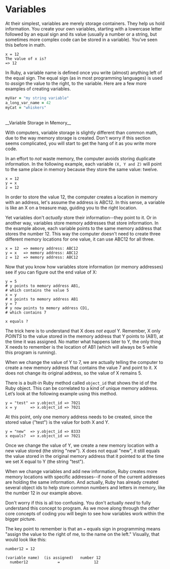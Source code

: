# Variables


At their simplest, variables are merely storage containers. They help us hold information. You create your own variables, starting with a lowercase letter followed by an equal sign and its value (usually a number or a string, but sometimes more complex code can be stored in a variable). You’ve seen this before in math.

```
x = 12
The value of x is?
=> 12
```

In Ruby, a variable name is defined once you write (almost) anything left of the equal sign. The equal sign (as in most programming languages) is used to _assign_ the value to the right, to the variable. Here are a few more examples of creating variables.

```ruby
myVar = "my string variable"
a_long_var_name = 42
myCat = "whiskers"
```

<br />
__Variable Storage in Memory__


With computers, variable storage is slightly different than common math, due to the way memory storage is created. Don't worry if this section seems complicated, you will start to get the hang of it as you write more code.

In an effort to _not_ waste memory, the computer avoids storing duplicate information. In the following example, each variable `(X, Y and Z)` will point to the same place in memory because they store the same value: twelve.

```
x = 12
y = x
z = 12
```

In order to store the value 12, the computer creates a location in memory with an address, let's assume the address is ABC12. In this sense, a variable is like an X on a treasure map, guiding you to the right location.

Yet variables don't _actually_ store their information--they point to it. Or in another way, variables store memory addresses that store information. In the example above, each variable points to the same memory address that stores the number 12. This way the computer doesn't need to create three different memory locations for one value, it can use ABC12 for all three.

```
x = 12  => memory address: ABC12
y = x   => memory address: ABC12
z = 12  => memory address: ABC12
```

Now that you know how variables store information (or memory addresses) see if you can figure out the end value of X:

```
y = 5
# y points to memory address AB1,
# which contains the value 5
x = y
# x points to memory address AB1
y = 7
# y now points to memory address CD1,
# which contains 7

x equals ?
```

The trick here is to understand that X does _not equal_ Y. Remember, X only _POINTS_ to the value stored in the memory address that Y points to (AB1), at the time it was assigned. No matter what happens later to Y, the only thing X needs to remember is the location of AB1 (which will always be 5 while this program is running).

When we change the value of Y to 7, we are actually telling the computer to create a new memory address that contains the value 7 and point to it. X does not change its original address, so the value of X remains 5.

There is a built-in Ruby method called `object_id` that shows the id of the Ruby object. This can be correlated to a kind of unique memory address. Let’s look at the following example using this method.

```
y = "test" => y.object_id => 7021
x = y      => x.object_id => 7021
```

At this point, only one memory address needs to be created, since the stored value ("test") is the value for both X and Y.

```
y = "new"  => y.object_id => 8333
x equals?  => x.object_id => 7021
```

Once we change the value of Y, we create a new memory location with a new value stored (the string "new"). X does not equal "new", it still equals the value stored in the original memory address that it pointed to at the time we set X equal to Y (the string "test").

When we change variables and add new information, Ruby creates more memory locations with specific addresses--if none of the current addresses are holding the same information. And actually, Ruby has already created several object ids to help store common numbers and letters in memory, like the number 12 in our example above.

Don't worry if this is all too confusing. You don't actually _need_ to fully understand this concept to program. As we move along through the other core concepts of coding you will begin to see how variables work within the bigger picture.

The key point to remember is that an `=` equals sign in programming means "assign the value to the right of me, to the name on the left." Visually, that would look like this:

```
number12 = 12

(variable name)  (is assigned)   number 12
  number12             =               12

```

<div style="height:30px;"></div>

